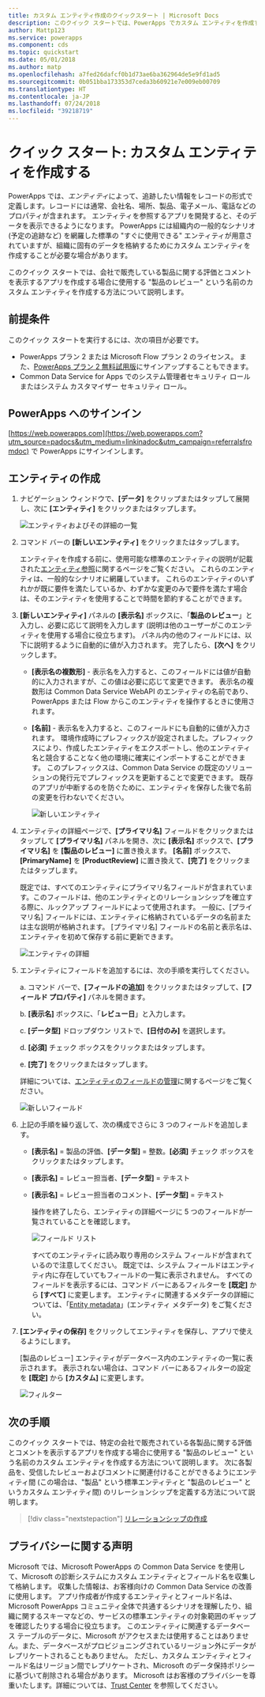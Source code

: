 ```yaml
---
title: カスタム エンティティ作成のクイックスタート | Microsoft Docs
description: このクイック スタートでは、PowerApps でカスタム エンティティを作成する方法について説明します。
author: Mattp123
ms.service: powerapps
ms.component: cds
ms.topic: quickstart
ms.date: 05/01/2018
ms.author: matp
ms.openlocfilehash: a7fed26dafcf0b1d73ae6ba362964de5e9fd1ad5
ms.sourcegitcommit: 0b051bba173353d7ceda3b60921e7e009eb00709
ms.translationtype: HT
ms.contentlocale: ja-JP
ms.lasthandoff: 07/24/2018
ms.locfileid: "39218719"
---
```

# <a name="quickstart-create-a-custom-entity"></a>クイック スタート: カスタム エンティティを作成する
PowerApps では、*エンティティ*によって、追跡したい情報をレコードの形式で定義します。レコードには通常、会社名、場所、製品、電子メール、電話などのプロパティが含まれます。 エンティティを参照するアプリを開発すると、そのデータを表示できるようになります。 PowerApps には組織内の一般的なシナリオ (予定の追跡など) を網羅した標準の "すぐに使用できる" エンティティが用意されていますが、組織に固有のデータを格納するためにカスタム エンティティを作成することが必要な場合があります。

このクイック スタートでは、会社で販売している製品に関する評価とコメントを表示するアプリを作成する場合に使用する "製品のレビュー" という名前のカスタム エンティティを作成する方法について説明します。

## <a name="prerequisites"></a>前提条件
このクイック スタートを実行するには、次の項目が必要です。
* PowerApps プラン 2 または Microsoft Flow プラン 2 のライセンス。 また、[PowerApps プラン 2 無料試用版](https://web.powerapps.com/signup?redirect=marketing&email=)にサインアップすることもできます。
* Common Data Service for Apps でのシステム管理者セキュリティ ロールまたはシステム カスタマイザー セキュリティ ロール。

## <a name="sign-in-to-powerapps"></a>PowerApps へのサインイン
[https://web.powerapps.com](https://web.powerapps.com?utm_source=padocs&utm_medium=linkinadoc&utm_campaign=referralsfromdoc) で PowerApps にサインインします。

## <a name="create-an-entity"></a>エンティティの作成
1. ナビゲーション ウィンドウで、**[データ]** をクリップまたはタップして展開し、次に **[エンティティ]** をクリックまたはタップします。

    ![エンティティおよびその詳細の一覧](./media/data-platform-cds-create-entity/entitylist.png "エンティティの一覧")

2. コマンド バーの **[新しいエンティティ]** をクリックまたはタップします。

    エンティティを作成する前に、使用可能な標準のエンティティの説明が記載された[エンティティ参照](../../developer/common-data-service/reference/about-entity-reference.md)に関するページをご覧ください。 これらのエンティティは、一般的なシナリオに網羅しています。 これらのエンティティのいずれかが既に要件を満たしているか、わずかな変更のみで要件を満たす場合は、そのエンティティを使用することで時間を節約することができます。 

3. **[新しいエンティティ]** パネルの **[表示名]** ボックスに、「**製品のレビュー**」と入力し、必要に応じて説明を入力します (説明は他のユーザーがこのエンティティを使用する場合に役立ちます)。 パネル内の他のフィールドには、以下に説明するように自動的に値が入力されます。 完了したら、**[次へ]** をクリックします。

   * **[表示名の複数形]** - 表示名を入力すると、このフィールドには値が自動的に入力されますが、この値は必要に応じて変更できます。 表示名の複数形は Common Data Service WebAPI のエンティティの名前であり、PowerApps または Flow からこのエンティティを操作するときに使用されます。
   * **[名前]** - 表示名を入力すると、このフィールドにも自動的に値が入力されます。 環境作成時にプレフィックスが設定されました。プレフィックスにより、作成したエンティティをエクスポートし、他のエンティティ名と競合することなく他の環境に確実にインポートすることができます。 このプレフィックスは、Common Data Service の既定のソリューションの発行元でプレフィックスを更新することで変更できます。 既存のアプリが中断するのを防ぐために、エンティティを保存した後で名前の変更を行わないでください。
     
     ![新しいエンティティ](./media/data-platform-cds-create-entity/newentitypanel.png "[新しいエンティティ] パネル")

4. エンティティの詳細ページで、**[プライマリ名]** フィールドをクリックまたはタップして **[プライマリ名]** パネルを開き、次に **[表示名]** ボックスで、**[プライマリ名]** を **[製品のレビュー]** に置き換えます。 **[名前]** ボックスで、**[PrimaryName]** を **[ProductReview]** に置き換えて、**[完了]** をクリックまたはタップします。
 
    既定では、すべてのエンティティにプライマリ名フィールドが含まれています。このフィールドは、他のエンティティとのリレーションシップを確立する際に、ルックアップ フィールドによって使用されます。 一般に、[プライマリ名] フィールドには、エンティティに格納されているデータの名前または主な説明が格納されます。 [プライマリ名] フィールドの名前と表示名は、エンティティを初めて保存する前に更新できます。

    ![エンティティの詳細](./media/data-platform-cds-create-entity/newentitydetails.png "新しいエンティティの詳細")

5. エンティティにフィールドを追加するには、次の手順を実行してください。
 
    a. コマンド バーで、**[フィールドの追加]** をクリックまたはタップして、**[フィールド プロパティ]** パネルを開きます。

    b. **[表示名]** ボックスに、「**レビュー日**」と入力します。

    c. **[データ型]** ドロップダウン リストで、**[日付のみ]** を選択します。

    d. **[必須]** チェック ボックスをクリックまたはタップします。
    
    e. **[完了]** をクリックまたはタップします。
     
    詳細については、[エンティティのフィールドの管理](data-platform-manage-fields.md)に関するページをご覧ください。

    ![新しいフィールド](./media/data-platform-cds-create-entity/newfieldpanel-2.png "[新しいフィールド] パネル")

6. 上記の手順を繰り返して、次の構成でさらに 3 つのフィールドを追加します。
   * **[表示名]** = 製品の評価、**[データ型]** = 整数。**[必須]** チェック ボックスをクリックまたはタップします。
   * **[表示名]** = レビュー担当者、**[データ型]** = テキスト
   * **[表示名]** = レビュー担当者のコメント、**[データ型]** = テキスト

     操作を終了したら、エンティティの詳細ページに 5 つのフィールドが一覧されていることを確認します。

     ![フィールド リスト](./media/data-platform-cds-create-entity/addedfields.png "フィールドの一覧")

     すべてのエンティティに読み取り専用のシステム フィールドが含まれているので注意してください。 既定では、システム フィールドはエンティティ内に存在していてもフィールドの一覧に表示されません。 すべてのフィールドを表示するには、コマンド バーにあるフィルターを **[既定]** から **[すべて]** に変更します。 エンティティに関連するメタデータの詳細については、「[Entity metadata](../../developer/common-data-service/entity-metadata.md)」(エンティティ メタデータ) をご覧ください。

7. **[エンティティの保存]** をクリックしてエンティティを保存し、アプリで使えるようにします。

    [製品のレビュー] エンティティがデータベース内のエンティティの一覧に表示されます。 表示されない場合は、コマンド バーにあるフィルターの設定を **[既定]** から **[カスタム]** に変更します。

    ![フィルター](./media/data-platform-cds-create-entity/filter.png "フィルターの選択")

## <a name="next-steps"></a>次の手順
このクイック スタートでは、特定の会社で販売されている各製品に関する評価とコメントを表示するアプリを作成する場合に使用する "製品のレビュー" という名前のカスタム エンティティを作成する方法について説明します。 次に各製品を、受信したレビューおよびコメントに関連付けることができるようにエンティティ間 (この場合は、"製品" という標準エンティティと "製品のレビュー" というカスタム エンティティ間) のリレーションシップを定義する方法について説明します。

> [!div class="nextstepaction"]
> [リレーションシップの作成](data-platform-entity-lookup.md)

## <a name="privacy-notice"></a>プライバシーに関する声明
Microsoft では、Microsoft PowerApps の Common Data Service を使用して、Microsoft の診断システムにカスタム エンティティとフィールド名を収集して格納します。 収集した情報は、お客様向けの Common Data Service の改善に使用します。 アプリ作成者が作成するエンティティとフィールド名は、Microsoft PowerApps コミュニティ全体で共通するシナリオを理解したり、組織に関するスキーマなどの、サービスの標準エンティティの対象範囲のギャップを確認したりする場合に役立ちます。 このエンティティに関連するデータベース テーブルのデータに、Microsoft がアクセスまたは使用することはありません。また、データベースがプロビジョニングされているリージョン外にデータがレプリケートされることもありません。 ただし、カスタム エンティティとフィールド名はリージョン間でレプリケートされ、Microsoft のデータ保持ポリシーに基づいて削除される場合があります。 Microsoft はお客様のプライバシーを尊重いたします。詳細については、[Trust Center](https://www.microsoft.com/trustcenter/Privacy/default.aspx) を参照してください。
